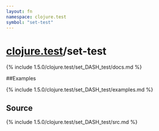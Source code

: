 ```yaml
---
layout: fn
namespace: clojure.test
symbol: "set-test"
---
```


# [clojure.test](../)/set-test

{% include 1.5.0/clojure.test/set_DASH_test/docs.md %}

##Examples

{% include 1.5.0/clojure.test/set_DASH_test/examples.md %}
## Source
{% include 1.5.0/clojure.test/set_DASH_test/src.md %}

